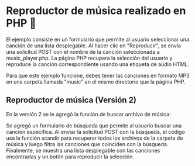 # Reproductor de música realizado en PHP 🎵

El ejemplo consiste en un formulario que permite al usuario seleccionar una canción de una lista desplegable. 
Al hacer clic en "Reproducir", se envía una solicitud POST con el nombre de la canción seleccionada a music_player.php. 
La página PHP recupera la selección del usuario y reproduce la canción correspondiente usando una etiqueta de audio HTML.

Para que este ejemplo funcione, debes tener las canciones en formato MP3 en una carpeta llamada "music" en el mismo directorio que la página PHP.

## Reproductor de música (Versión 2)

En la versión 2 se le agregó la función de buscar archivo de música:

Se agregó un formulario de búsqueda que permite al usuario buscar una canción específica. 
Al enviar la solicitud POST con la búsqueda, el código usa la función scandir para recuperar todos los archivos de la carpeta de música y luego filtra las canciones que coinciden con la búsqueda. 
Finalmente, se muestra una lista desplegable con las canciones encontradas y un botón para reproducir la selección.
